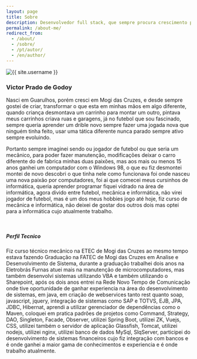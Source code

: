 ```yaml
---
layout: page
title: Sobre
description: Desenvolvedor full stack, que sempre procura crescimento pessoal, ajudar pessoas compartilhar conhecimentos e aprender também é claro.
permalink: /about-me/
redirect_from:
  - /about/
  - /sobre/
  - /pt/autor/
  - /en/author/
---
```


<img itemprop="image" class="img-rounded" src="https://res.cloudinary.com/dxyyhadjr/image/upload/c_scale,w_215/v1537911246/my/me.png" alt="{{ site.username }}">

<div class="container">
    <h3>Victor Prado de Godoy</h3>
    <p> Nasci em Guarulhos, porém cresci em Mogi das Cruzes, e desde sempre gostei de criar, transformar o que esta em minhas mãos em algo diferente, quando criança desmontava um carrinho para montar um outro, pintava meus carrinhos criava ruas e garagens, já no futebol que sou fascinado, sempre queria aprender um drible novo sempre fazer uma jogada nova que ninguém tinha feito, usar uma tática diferente nunca parado sempre ativo sempre evoluindo. </p> 
    <p> Portanto sempre imaginei sendo ou jogador de futebol ou que seria um mecânico, para poder fazer manutenção, modificações deixar o carro diferente do de fabrica minhas duas paixões, mas aos mais ou menos 15 anos ganhei um computador com o Windows 98, o que eu fiz desmontei montei de novo descobri o que tinha nele como funcionava foi onde nasceu uma nova paixão por computadores, foi ai que comecei meus cursinhos de informática, queria aprender programar fiquei vidrado na área de informática, agora divido entre futebol, mecânica e informática, não virei jogador de futebol, mas é um dos meus hobbies jogo até hoje, fiz curso de mecânica e informática, não deixei de gostar dos outros dois mas optei para a informática cujo atualmente trabalho. </p>
    <br />
    <h5>Perfil Tecnico</h5>
    <p>Fiz curso técnico mecânico na ETEC de Mogi das Cruzes ao mesmo tempo estava fazendo Graduação na FATEC de Mogi das Cruzes em Analise e Desenvolvimento de Sistema, durante a graduação trabalhei dois anos na Eletrobrás Furnas atuei mais na manutenção de microcomputadores, mas também desenvolvi sistemas utilizando VBA e também utilizando o Sharepoint, após os dois anos entrei na Rede Novo Tempo de Comunicação onde tive oportunidade de ganhar experiencia na área do desenvolvimento de sistemas, em java, em criação de webservices tanto rest quanto soap, javascript, jquery, integração de sistemas como SAP e TOTVS, EJB, JPA, JDBC, Hibernat, aprendi a utilizar gerenciador de dependências como o Maven, coloquei em pratica padrões de projetos como Command, Strategy, DAO, Singleton, Facade, Observer, utilizei Spring Boot, utilizei ZK, Vuejs, CSS, utilizei também o servidor de aplicação Glassfish, Tomcat, utilizei nodejs, utilizei nginx, utilizei banco de dados MySql, SlqServer, participei do desenvolvimento de sistemas financeiros cujo fiz integração com bancos e é onde ganhei a maior gama de conhecimentos e experiencia e é onde trabalho atualmente.</p>

</div
